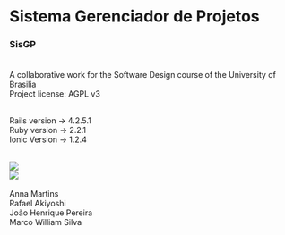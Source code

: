 # Sistema Gerenciador de Projetos<br/>
### SisGP<br/><br/>

A collaborative work for the Software Design course of the University of Brasilia<br/>
Project license: AGPL v3<br/><br/>

Rails version -> 4.2.5.1<br/>
Ruby version  -> 2.2.1 <br/>
Ionic Version -> 1.2.4<br/><br/>

<a href="https://codeclimate.com/github/joao-henrique/SisGP"><img src="https://codeclimate.com/github/joao-henrique/SisGP/badges/gpa.svg" /></a>
<br/>
<a href="https://codeclimate.com/github/joao-henrique/SisGP/coverage"><img src="https://codeclimate.com/github/joao-henrique/SisGP/badges/coverage.svg" /></a><br/><br/>
Anna Martins <br/>
Rafael Akiyoshi <br/>
João Henrique Pereira <br/>
Marco William Silva <br/>
